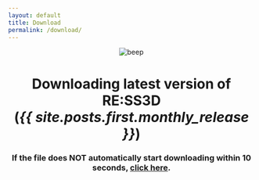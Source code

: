 ```yaml
---
layout: default
title: Download
permalink: /download/
---
```


<style type="text/css" media="screen">
  .container {
    margin: 10px auto;
    text-align: center;
  }
</style>

<div class="container">
  <div>
    <picture class="logo">
      <img src="{{ site.baseurl }}/assets/img/beep.png" alt="beep">
    </picture>
  </div>
  <meta http-equiv="refresh" content="5; URL={{ site.github_game_url }}/releases/download/{{ site.posts.first.monthly_release }}/RESS3D_{{ site.posts.first.monthly_release }}.zip" />

  <h1>Downloading latest version of RE:SS3D<br>(<strong><i>{{ site.posts.first.monthly_release }}</i></strong>)</h1>
  <h3>If the file does NOT automatically start downloading within 10 seconds, <a href="{{ site.github_game_url }}/releases/latest/download/RESS3D_{{ site.posts.first.monthly_release }}.zip">click here</a>.</h3>
</div>
